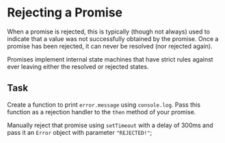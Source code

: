 # Rejecting a Promise

When a promise is rejected, this is typically (though not always) used to
indicate that a value was not successfully obtained by the promise.  Once
a promise has been rejected, it can never be resolved (nor rejected again).

Promises implement internal state machines that have strict rules against
ever leaving either the resolved or rejected states.

## Task

Create a function to print `error.message` using `console.log`.  Pass this
function as a rejection handler to the `then` method of your promise.

Manually reject that promise using `setTimeout` with a delay of 300ms and pass
it an `Error` object with parameter `"REJECTED!"`;
